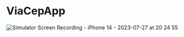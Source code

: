 # ViaCepApp

![Simulator Screen Recording - iPhone 14 - 2023-07-27 at 20 24 55](https://github.com/thiagomdev/ViaCepApp/assets/67831549/cd0ee52b-206f-42e3-a7f7-1e90b127cfbc)
